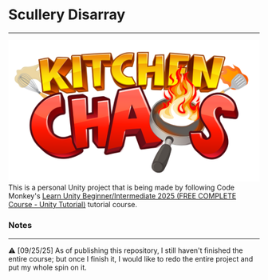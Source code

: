 # Scullery Disarray
---
![alt text](Assets/_Assets/Textures/KitchenChaosLogo.png)
This is a personal Unity project that is being made by following Code Monkey's [Learn Unity Beginner/Intermediate 2025 (FREE COMPLETE Course - Unity Tutorial)](https://www.youtube.com/watch?v=AmGSEH7QcDg&list=PLzDRvYVwl53uAyV0SjL_3d_IoRDiybAdN&index=3&t=12308s) tutorial course.

### Notes
---
⚠️ [09/25/25] As of publishing this repository, I still haven't finished the entire course; but once I finish it, I would like to redo the entire project and put my whole spin on it.
